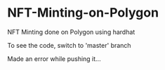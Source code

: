# NFT-Minting-on-Polygon
NFT Minting done on Polygon using hardhat 


To see the code, switch to 'master' branch


Made an error while pushing it...
